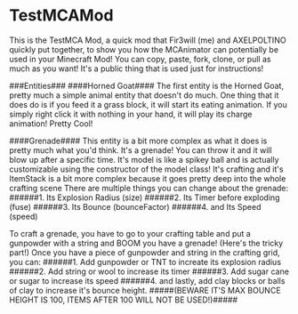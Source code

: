 # TestMCAMod
This is the TestMCA Mod, a quick mod that Fir3will (me) and AXELPOLTINO quickly put together,
to show you how the MCAnimator can potentially be used in your Minecraft Mod!
You can copy, paste, fork, clone, or pull as much as you want! It's a public thing that is used just for instructions!

###Entities###
####Horned Goat####
The first entity is the Horned Goat, pretty much a simple animal entity that doesn't do much.
One thing that it does do is if you feed it a grass block, it will start its eating animation.
If you simply right click it with nothing in your hand, it will play its charge animation! Pretty Cool!

####Grenade####
This entity is a bit more complex as what it does is pretty much what you'd think. It's a grenade!
You can throw it and it will blow up after a specific time.
It's model is like a spikey ball and is actually customizable using the constructor of the model class!
It's crafting and it's ItemStack is a bit more complex because it goes pretty deep into the whole crafting scene
There are multiple things you can change about the grenade:
######1. Its Explosion Radius (size)
######2. Its Timer before exploding (fuse)
######3. Its Bounce (bounceFactor)
######4. and Its Speed (speed)

To craft a grenade, you have to go to your crafting table and put a gunpowder with a string and BOOM you have a grenade!
(Here's the tricky part!)
Once you have a piece of gunpowder and string in the crafting grid, you can:
######1. Add gunpowder or TNT to increate its explosion radius
######2. Add string or wool to increase its timer
######3. Add sugar cane or sugar to increase its speed
######4. and lastly, add clay blocks or balls of clay to increase it's bounce height. 
#####(BEWARE IT'S MAX BOUNCE HEIGHT IS 100, ITEMS AFTER 100 WILL NOT BE USED!)#####
